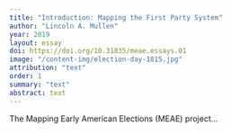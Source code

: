 ```yaml
---
title: "Introduction: Mapping the First Party System"
author: "Lincoln A. Mullen"
year: 2019
layout: essay
doi: https://doi.org/10.31835/meae.essays.01
image: "/content-img/election-day-1815.jpg"
attribution: "text"
order: 1
summary: "text"
abstract: text
---
```


The Mapping Early American Elections (MEAE) project...

